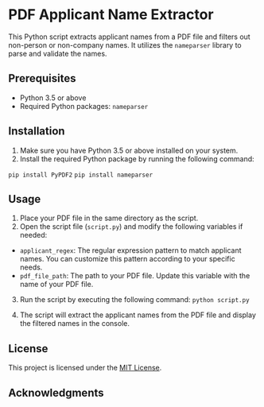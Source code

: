 # PDF Applicant Name Extractor

This Python script extracts applicant names from a PDF file and filters out non-person or non-company names. It utilizes the `nameparser` library to parse and validate the names.

## Prerequisites

- Python 3.5 or above
- Required Python packages: `nameparser`

## Installation

1. Make sure you have Python 3.5 or above installed on your system.
2. Install the required Python package by running the following command:

`pip install PyPDF2`
`pip install nameparser`


## Usage

1. Place your PDF file in the same directory as the script.
2. Open the script file (`script.py`) and modify the following variables if needed:

- `applicant_regex`: The regular expression pattern to match applicant names. You can customize this pattern according to your specific needs.
- `pdf_file_path`: The path to your PDF file. Update this variable with the name of your PDF file.

3. Run the script by executing the following command: `python script.py`


4. The script will extract the applicant names from the PDF file and display the filtered names in the console.

## License

This project is licensed under the [MIT License](LICENSE).

## Acknowledgments




